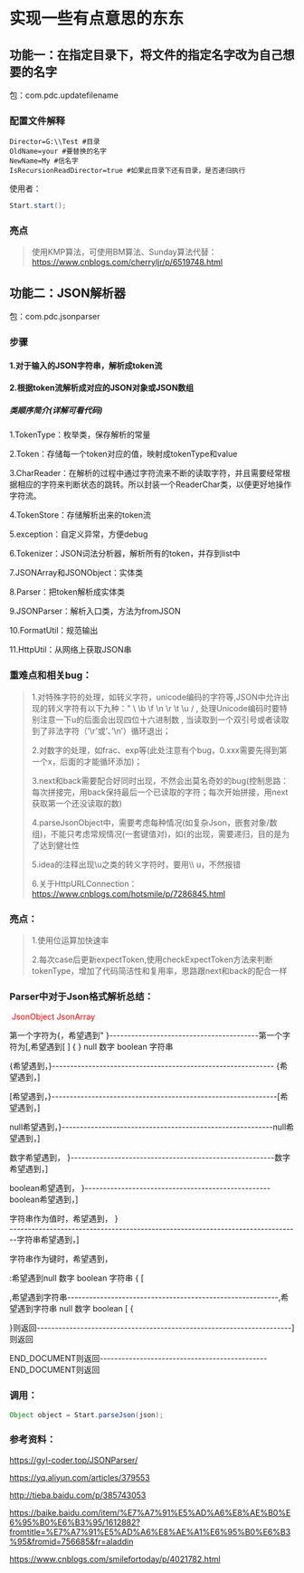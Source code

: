 # 实现一些有点意思的东东
## 功能一：在指定目录下，将文件的指定名字改为自己想要的名字
包：com.pdc.updatefilename
### 配置文件解释
```properties
Director=G:\\Test #目录
OldName=your #要替换的名字
NewName=My #信名字
IsRecursionReadDirector=true #如果此目录下还有目录，是否递归执行
```
使用者：
```java
Start.start();
```
### 亮点

> 使用KMP算法，可使用BM算法、Sunday算法代替：https://www.cnblogs.com/cherryljr/p/6519748.html

## 功能二：JSON解析器

包：com.pdc.jsonparser
### 步骤
#### 1.对于输入的JSON字符串，解析成token流
#### 2.根据token流解析成对应的JSON对象或JSON数组
##### 类顺序简介(详解可看代码)

1.TokenType：枚举类，保存解析的常量

2.Token：存储每一个token对应的值，映射成tokenType和value

3.CharReader：在解析的过程中通过字符流来不断的读取字符，并且需要经常根据相应的字符来判断状态的跳转。所以封装一个ReaderChar类，以便更好地操作字符流。

4.TokenStore：存储解析出来的token流

5.exception：自定义异常，方便debug

6.Tokenizer：JSON词法分析器，解析所有的token，并存到list中

7.JSONArray和JSONObject：实体类

8.Parser：把token解析成实体类

9.JSONParser：解析入口类，方法为fromJSON

10.FormatUtil：规范输出

11.HttpUtil：从网络上获取JSON串

### 重难点和相关bug：

>1.对特殊字符的处理，如转义字符，unicode编码的字符等,JSON中允许出现的转义字符有以下九种：\"  \\  \b  \f  \n  \r  \t  \u  \/  , 处理Unicode编码时要特别注意一下u的后面会出现四位十六进制数 , 当读取到一个双引号或者读取到了非法字符（’\r’或’、’\n’）循环退出；
>
>2.对数字的处理，如frac、exp等(此处注意有个bug，0.xxx需要先得到第一个x，后面的才能循环添加)；
>
>3.next和back需要配合好同时出现，不然会出莫名奇妙的bug(控制思路：每次拼接完，用back保持最后一个已读取的字符；每次开始拼接，用next获取第一个还没读取的数)
>
>4.parseJsonObject中，需要考虑每种情况(如复杂Json，嵌套对象/数组)，不能只考虑常规情况(一套键值对)，如{的出现，需要递归，目的是为了达到健壮性
>
>5.idea的注释出现\u之类的转义字符时，要用\\\ u，不然报错
>
>6.关于HttpURLConnection：https://www.cnblogs.com/hotsmile/p/7286845.html

### 亮点：

> 1.使用位运算加快速率
>
> 2.每次case后更新expectToken,使用checkExpectToken方法来判断tokenType，增加了代码简洁性和复用率，思路跟next和back的配合一样

### Parser中对于Json格式解析总结：

​             <font color="red"> JsonObject </font>                                                                            <font color="red"> JsonArray </font>       

第一个字符为{，希望遇到" }-----------------------------------------第一个字符为[,希望遇到[ ] { } null 数字 boolean 字符串

{希望遇到，}------------------------------------------------------------- {希望遇到，]                                                                                        

[希望遇到，}--------------------------------------------------------------[希望遇到，]

null希望遇到，}----------------------------------------------------------null希望遇到，]

数字希望遇到， }--------------------------------------------------------数字希望遇到，]

boolean希望遇到， }---------------------------------------------------boolean希望遇到，]

字符串作为值时，希望遇到， }                                                                    
--------------------------------------------------------------------------------字符串希望遇到，]

字符串作为键时，希望遇到，

:希望遇到null 数字 boolean 字符串 { [

,希望遇到字符串----------------------------------------------------------,希望遇到字符串 null 数字 boolean [ {

}则返回----------------------------------------------------------------------]则返回

END_DOCUMENT则返回----------------------------------------------END_DOCUMENT则返回

### 调用：

```java
Object object = Start.parseJson(json);
```

### 参考资料：

https://gyl-coder.top/JSONParser/

https://yq.aliyun.com/articles/379553

http://tieba.baidu.com/p/385743053

https://baike.baidu.com/item/%E7%A7%91%E5%AD%A6%E8%AE%B0%E6%95%B0%E6%B3%95/1612882?fromtitle=%E7%A7%91%E5%AD%A6%E8%AE%A1%E6%95%B0%E6%B3%95&fromid=756685&fr=aladdin

https://www.cnblogs.com/smilefortoday/p/4021782.html





